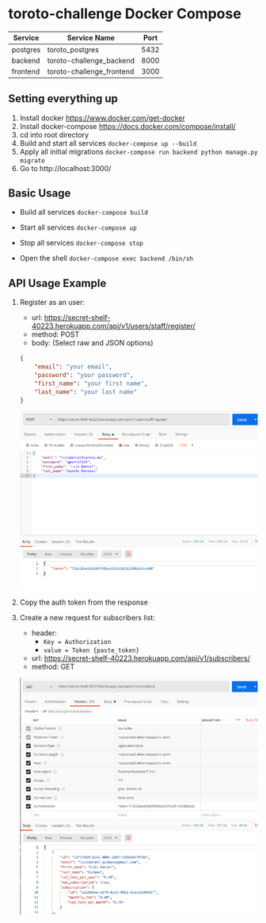 # toroto-challenge Docker Compose

|Service| Service Name | Port |
|---|---|---|
| postgres | toroto_postgres | 5432 |
| backend | toroto-challenge_backend | 8000 |
| frontend | toroto-challenge_frontend | 3000 |

## Setting everything up

1. Install docker https://www.docker.com/get-docker
3. Install docker-compose https://docs.docker.com/compose/install/
4. cd into root directory
5. Build and start all services `docker-compose up --build`
6. Apply all initial migrations `docker-compose run backend python manage.py migrate`
7. Go to http://localhost:3000/

## Basic Usage

- Build all services `docker-compose build`

- Start all services `docker-compose up`

- Stop all services `docker-compose stop`

- Open the shell `docker-compose exec backend /bin/sh`

## API Usage Example

1. Register as an user:
    - url: https://secret-shelf-40223.herokuapp.com/api/v1/users/staff/register/
    - method: POST
    - body: (Select raw and JSON options)
    ```json
    {
        "email": "your email",
        "password": "your password",
        "first_name": "your first name",
        "last_name": "your last name"
    }
    ```
    ![register example](register_example.png)
2. Copy the auth token from the response
3. Create a new request for subscribers list:
    - header: 
        - `Key = Authorization` 
        - `value = Token {paste_token}`
    - url: https://secret-shelf-40223.herokuapp.com/api/v1/subscribers/
    - method: GET
    
    ![subscribers list example](subscribers_list_example.png)
